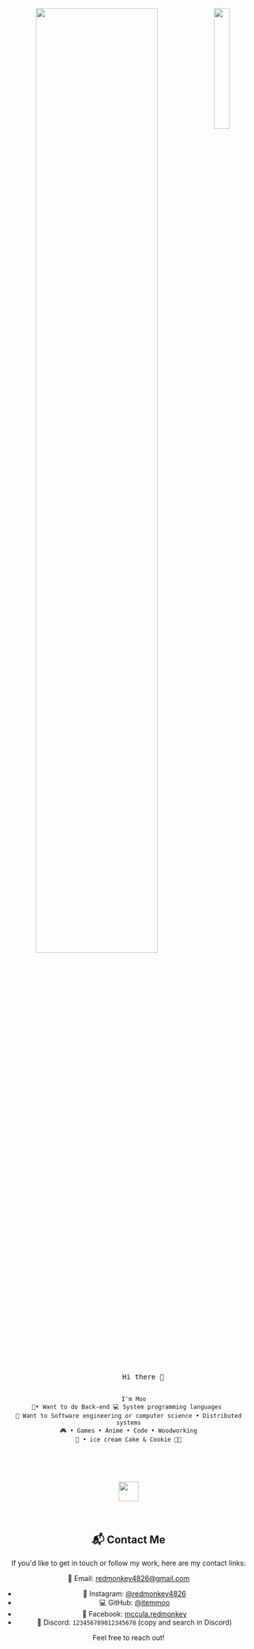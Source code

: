 <div align="center">
<img src="https://i.pinimg.com/736x/2d/e7/8f/2de78f5953e74c98aeedb068c4d6a39b.jpg" width="25%" align="right" />
<img src="https://readme-typing-svg.demolab.com?font=Inconsolata&weight=500&size=50&duration=4000&pause=300&color=A7A459&center=true&vCenter=true&multiline=true&repeat=false&random=false&width=1300&height=140&lines=Hello+hello;I'm+Ing%2C+a+tech+goblin+and+magical+girl+wannabe+%E2%9C%A9" width="70%" />
<br><br>
<pre>
       Hi there 👋

       
       I'm Moo
    💼• Want to do Back-end 💻 System programming languages 
    📖 Want to Software engineering or computer science • Distributed systems
    🎮 • Games • Anime • Code • Woodworking
    🐰 • ice cream Cake & Cookie 🐤🐥
</pre>
<br><br>
<img src="https://raw.githubusercontent.com/innng/innng/master/assets/kyubey.gif" height="40" />
<br><br><br>
    
## 📬 Contact Me

If you'd like to get in touch or follow my work, here are my contact links:

 📧 Email: [redmonkey4826@gmail.com](mailto:redmonkey4826@gmail.com)
- 📸 Instagram: [@redmonkey4826](https://www.instagram.com/redmonkey4826)
- 💻 GitHub: [@itemmoo](https://github.com/itemmoo)
- 📘 Facebook: [mccula.redmonkey](https://www.facebook.com/mccula.redmonkey)
- 💬 Discord: `123456789012345678` (copy and search in Discord)

Feel free to reach out!
</div>
